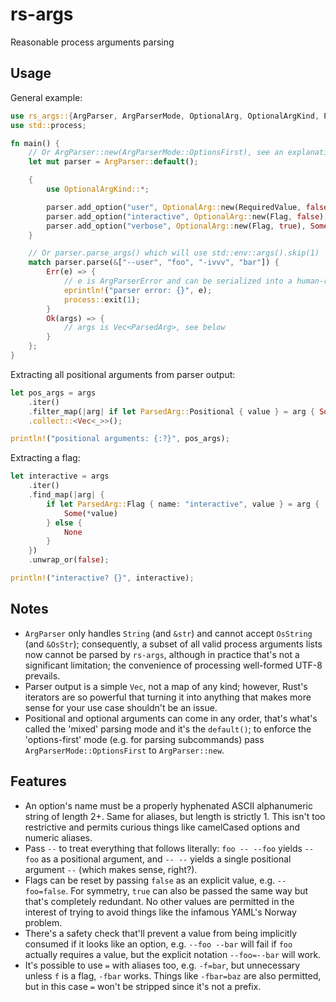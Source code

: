 # rs-args
Reasonable process arguments parsing

## Usage
General example:
```rust
use rs_args::{ArgParser, ArgParserMode, OptionalArg, OptionalArgKind, ParsedArg};
use std::process;

fn main() {
    // Or ArgParser::new(ArgParserMode::OptionsFirst), see an explanation below
    let mut parser = ArgParser::default();

    {
        use OptionalArgKind::*;

        parser.add_option("user", OptionalArg::new(RequiredValue, false), None).unwrap();
        parser.add_option("interactive", OptionalArg::new(Flag, false), Some("i")).unwrap();
        parser.add_option("verbose", OptionalArg::new(Flag, true), Some("v")).unwrap();
    }

    // Or parser.parse_args() which will use std::env::args().skip(1)
    match parser.parse(&["--user", "foo", "-ivvv", "bar"]) {
        Err(e) => {
            // e is ArgParserError and can be serialized into a human-readable message
            eprintln!("parser error: {}", e);
            process::exit(1);
        }
        Ok(args) => {
            // args is Vec<ParsedArg>, see below
        }
    };
}
```

Extracting all positional arguments from parser output:
```rust
let pos_args = args
    .iter()
    .filter_map(|arg| if let ParsedArg::Positional { value } = arg { Some(value) } else { None })
    .collect::<Vec<_>>();

println!("positional arguments: {:?}", pos_args);
```

Extracting a flag:
```rust
let interactive = args
    .iter()
    .find_map(|arg| {
        if let ParsedArg::Flag { name: "interactive", value } = arg {
            Some(*value)
        } else {
            None
        }
    })
    .unwrap_or(false);

println!("interactive? {}", interactive);
```

## Notes
* `ArgParser` only handles `String` (and `&str`) and cannot accept `OsString` (and `&OsStr`); consequently, a subset of all valid process arguments lists now cannot be parsed by `rs-args`, although in practice that's not a significant limitation; the convenience of processing well-formed UTF-8 prevails.
* Parser output is a simple `Vec`, not a map of any kind; however, Rust's iterators are so powerful that turning it into anything that makes more sense for your use case shouldn't be an issue.
* Positional and optional arguments can come in any order, that's what's called the 'mixed' parsing mode and it's the `default()`; to enforce the 'options-first' mode (e.g. for parsing subcommands) pass `ArgParserMode::OptionsFirst` to `ArgParser::new`.

## Features
* An option's name must be a properly hyphenated ASCII alphanumeric string of length 2+. Same for aliases, but length is strictly 1. This isn't too restrictive and permits curious things like camelCased options and numeric aliases.
* Pass `--` to treat everything that follows literally: `foo -- --foo` yields `--foo` as a positional argument, and `-- --` yields a single positional argument `--` (which makes sense, right?).
* Flags can be reset by passing `false` as an explicit value, e.g. `--foo=false`. For symmetry, `true` can also be passed the same way but that's completely redundant. No other values are permitted in the interest of trying to avoid things like the infamous YAML's Norway problem.
* There's a safety check that'll prevent a value from being implicitly consumed if it looks like an option, e.g. `--foo --bar` will fail if `foo` actually requires a value, but the explicit notation `--foo=--bar` will work.
* It's possible to use `=` with aliases too, e.g. `-f=bar`, but unnecessary unless `f` is a flag, `-fbar` works. Things like `-fbar=baz` are also permitted, but in this case `=` won't be stripped since it's not a prefix.
